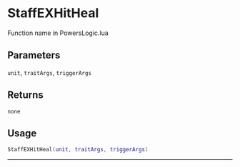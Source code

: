 # StaffEXHitHeal
Function name in PowersLogic.lua
## Parameters
`unit`, `traitArgs`, `triggerArgs`
## Returns
`none`
## Usage
```lua
StaffEXHitHeal(unit, traitArgs, triggerArgs)
```
---
